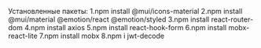 Установленные пакеты:
1.npm install @mui/icons-material
2.npm install @mui/material @emotion/react @emotion/styled
3.npm install react-router-dom
4.npm install axios
5.npm install react-hook-form
6.npm install mobx-react-lite
7.npm install mobx
8.npm i jwt-decode
